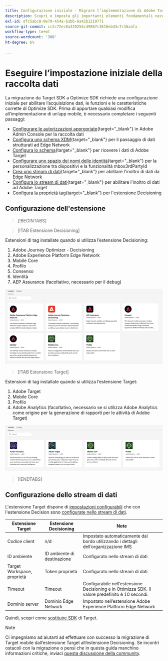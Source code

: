 ```yaml
---
title: Configurazione iniziale - Migrare l’implementazione di Adobe Target nell’app mobile a Adobe Journey Optimizer - Estensione Decisioning
description: Scopri e imposta gli importanti elementi fondamentali necessari per l’implementazione di Platform Web SDK
exl-id: dfc5abc8-0e79-454a-b1bb-6a42b1219771
source-git-commit: cc2c72ec0a339254c49867c3616eb43c7c16aafa
workflow-type: tm+mt
source-wordcount: '380'
ht-degree: 6%

---
```


# Eseguire l’impostazione iniziale della raccolta dati

La migrazione da Target SDK a Optimize SDK richiede una configurazione iniziale per abilitare l’acquisizione dati, le funzioni e le caratteristiche corrette di Optimize SDK. Prima di apportare qualsiasi modifica all’implementazione di un’app mobile, è necessario completare i seguenti passaggi:

- [Configurare le autorizzazioni appropriate](https://experienceleague.adobe.com/it/docs/platform-learn/implement-web-sdk/overview#permissions){target="_blank"} in Adobe Admin Console per la raccolta dati
- [Configura uno schema XDM](https://experienceleague.adobe.com/it/docs/platform-learn/implement-mobile-sdk/initial-configuration/create-schema){target="_blank"} per il passaggio di dati strutturati ad Edge Network
- [Configura lo schema](https://experienceleague.adobe.com/it/docs/platform-learn/implement-mobile-sdk/experience-cloud/target#update-your-schema){target="_blank"} per ricevere i dati di Adobe Target
- [Configurare uno spazio dei nomi delle identità](https://experienceleague.adobe.com/it/docs/platform-learn/implement-mobile-sdk/app-implementation/identity#set-up-a-custom-identity-namespace){target="_blank"} per la personalizzazione tra dispositivi e la funzionalità mbox3rdPartyId
- [Crea uno stream di dati](https://experienceleague.adobe.com/it/docs/platform-learn/implement-mobile-sdk/initial-configuration/create-datastream){target="_blank"} per abilitare l&#39;inoltro di dati da Edge Network
- [Configura lo stream di dati](https://experienceleague.adobe.com/it/docs/platform-learn/implement-mobile-sdk/experience-cloud/target#update-datastream-configuration){target="_blank"} per abilitare l&#39;inoltro di dati ad Adobe Target
- [Configura la proprietà tag](https://experienceleague.adobe.com/it/docs/platform-learn/implement-mobile-sdk/experience-cloud/target#install-adobe-journey-optimizer---decisioning-tags-extension){target="_blank"} per l&#39;estensione Decisioning

## Configurazione dell&#39;estensione

>[!BEGINTABS]

>[!TAB Estensione Decisioning]

Estensioni di tag installate quando si utilizza l’estensione Decisioning:

1. Adobe Journey Optimizer - Decisioning
1. Adobe Experience Platform Edge Network
1. Mobile Core
1. Profilo
1. Consenso
1. Identità
1. AEP Assurance (facoltativo, necessario per il debug)

![Estensioni tag installate quando si utilizza l&#39;estensione Decisioning](assets/tag-extensions-decisioning.png)

>[!TAB Estensione Target]

Estensioni di tag installate quando si utilizza l’estensione Target:

1. Adobe Target
1. Mobile Core
1. Profilo
1. Adobe Analytics (facoltativo, necessario se si utilizza Adobe Analytics come origine per la generazione di rapporti per le attività di Adobe Target)

![Estensioni tag installate quando si utilizza l&#39;estensione Target](assets/tag-extensions-target.png)

>[!ENDTABS]

## Configurazione dello stream di dati

L&#39;estensione Target dispone di [impostazioni configurabili](https://developer.adobe.com/client-sdks/solution/adobe-target/#configure-the-target-extension-in-the-data-collection-ui) che con l&#39;estensione Decision sono [configurate nello stream di dati](https://developer.adobe.com/client-sdks/edge/adobe-journey-optimizer-decisioning/#adobe-experience-platform-data-collection-setup).

| Estensione Target | Estensione Decisioning | Note |
| --- | --- | --- | 
| Codice client | n/d | Impostato automaticamente dal bordo utilizzando i dettagli dell’organizzazione IMS |
| ID ambiente | ID ambiente di destinazione | Configurato nello stream di dati |
| Target Workspace, proprietà | Token proprietà | Configurato nello stream di dati |
| Timeout | Timeout | Configurabile nell’estensione Decisioning e in Ottimizza SDK. Il valore predefinito è 10 secondi. |
| Dominio server | Dominio Edge Network | Impostato nell’estensione Adobe Experience Platform Edge Network |

Quindi, scopri come [sostituire SDK](replace-sdk.md) di Target.

>[!NOTE]
>
>Ci impegniamo ad aiutarti ad effettuare con successo la migrazione di Target mobile dall’estensione Target all’estensione Decisioning. Se incontri ostacoli con la migrazione o pensi che in questa guida manchino informazioni critiche, inviaci [questa discussione della community](https://experienceleaguecommunities.adobe.com/t5/adobe-experience-platform-data/tutorial-discussion-migrate-adobe-target-to-mobile-sdk-on-edge/m-p/747484#M625).
